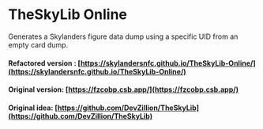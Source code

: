 # TheSkyLib Online

Generates a Skylanders figure data dump using a specific UID from an empty card dump.

#### Refactored version : [https://skylandersnfc.github.io/TheSkyLib-Online/](https://skylandersnfc.github.io/TheSkyLib-Online/)

#### Original version: [https://fzcobp.csb.app/](https://fzcobp.csb.app/)

#### Original idea: [https://github.com/DevZillion/TheSkyLib](https://github.com/DevZillion/TheSkyLib)
